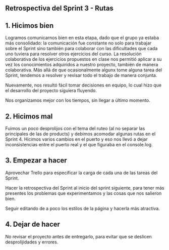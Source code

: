 ## Retrospectiva del Sprint 3 - Rutas


## 1. Hicimos bien
Logramos comunicarnos bien en esta etapa, dado que el grupo ya estaba más consolidado: la comunicación fue constante no solo para trabajar sobre el Sprint sino también para colaborar con las dificultades que cada uno tuviera para resolver otros ejercicios del curso. La resolución colaborativa de los ejercicios propuestos en clase nos permitió aplicar a su vez los conocimientos adquiridos a nuestro proyecto, también de manera colaborativa. Más allá de que ocasionalmente algunx tome alguna tarea del Sprint, tendemos a resolver y revisar todo el trabajo de manera conjunta. 

Nuevamente, nos resultó fácil tomar decisiones en equipo, lo cual hizo que el desarrollo del proyecto siguiera fluyendo.

Nos organizamos mejor con los tiempos, sin llegar a último momento.

## 2. Hicimos mal
Fuimos un poco desprolijos con el tema del ruteo (al no separar las principales de las de products) y debimos acomodar algunas rutas en el Sprint 4. Hicimos varios cambios en el puerto y eso nos llevó a dejar inconsistencias entre el puerto real y el que figuraba en el console.log. 

## 3. Empezar a hacer
Aprovechar Trello para especificar la carga de cada una de las tareas del Sprint. 

Hacer la retrospectiva del Sprint al inicio del sprint siguiente, para tener más presentes los problemas que experimentamos y las cosas que nos salieron bien. 

Seguir editando de a poco los estilos de la página y hacerla más atractiva. 

## 4. Dejar de hacer
No revisar el proyecto antes de entregarlo, para evitar que se deslicen desprolijidades y errores. 

